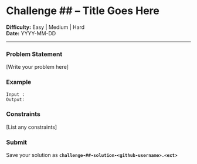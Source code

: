 # Challenge ## – Title Goes Here
**Difficulty:** Easy | Medium | Hard  
**Date:** YYYY-MM-DD
___
### Problem Statement  
[Write your problem here]

### Example  

    Input :
    Output:

### Constraints  
[List any constraints]

### Submit  
Save your solution as **`challenge-##-solution-<github-username>.<ext>`**
